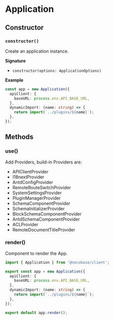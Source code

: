 # Application

## Constructor

### `constructor()`

Create an application instance.

**Signature**

* `constructor(options: ApplicationOptions)`

**Example**

```ts
const app = new Application({
  apiClient: {
    baseURL: process.env.API_BASE_URL,
  },
  dynamicImport: (name: string) => {
    return import(`../plugins/${name}`);
  },
});
```

## Methods

### use()

Add Providers, build-in Providers are:

- APIClientProvider
- I18nextProvider
- AntdConfigProvider
- RemoteRouteSwitchProvider
- SystemSettingsProvider
- PluginManagerProvider
- SchemaComponentProvider
- SchemaInitializerProvider
- BlockSchemaComponentProvider
- AntdSchemaComponentProvider
- ACLProvider
- RemoteDocumentTitleProvider

### render()

Component to render the App.

```ts
import { Application } from '@nocobase/client';

export const app = new Application({
  apiClient: {
    baseURL: process.env.API_BASE_URL,
  },
  dynamicImport: (name: string) => {
    return import(`../plugins/${name}`);
  },
});

export default app.render();
```
